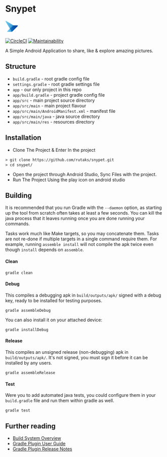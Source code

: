 # Snypet
<img src="previews/logo_large.png" width="40" height="40"> 

[![CircleCI](https://circleci.com/gh/rutaks/snypet.svg?style=svg)](https://circleci.com/gh/rutaks/snypet) [![Maintainability](https://api.codeclimate.com/v1/badges/c28e580b95096ba5bf05/maintainability)](https://codeclimate.com/github/rutaks/snypet/maintainability)

A Simple Android Application to share, like & explore amazing pictures.

## Structure

* `build.gradle` - root gradle config file
* `settings.gradle` - root gradle settings file
* `app` - our only project in this repo
* `app/build.gradle` - project gradle config file
* `app/src` - main project source directory
* `app/src/main` - main project flavour
* `app/src/main/AndroidManifest.xml` - manifest file
* `app/src/main/java` - java source directory
* `app/src/main/res` - resources directory

## Installation
* Clone The Project & Enter In the project
```
> git clone https://github.com/rutaks/snypet.git
> cd snypet/
```
* Open the project through Android Studio, Sync Files with the project.
* Run The Project Using the play icon on android studio

## Building

It is recommended that you run Gradle with the `--daemon` option, as starting
up the tool from scratch often takes at least a few seconds. You can kill the
java process that it leaves running once you are done running your commands.

Tasks work much like Make targets, so you may concatenate them. Tasks are not
re-done if multiple targets in a single command require them. For example,
running `assemble install` will not compile the apk twice even though
`install` depends on `assemble`.

#### Clean

	gradle clean

#### Debug

This compiles a debugging apk in `build/outputs/apk/` signed with a debug key,
ready to be installed for testing purposes.

	gradle assembleDebug

You can also install it on your attached device:

	gradle installDebug

#### Release

This compiles an unsigned release (non-debugging) apk in `build/outputs/apk/`.
It's not signed, you must sign it before it can be installed by any users.

	gradle assembleRelease

#### Test

Were you to add automated java tests, you could configure them in your
`build.gradle` file and run them within gradle as well.

	gradle test

## Further reading

* [Build System Overview](https://developer.android.com/sdk/installing/studio-build.html)
* [Gradle Plugin User Guide](http://tools.android.com/tech-docs/new-build-system/user-guide)
* [Gradle Plugin Release Notes](http://tools.android.com/tech-docs/new-build-system)